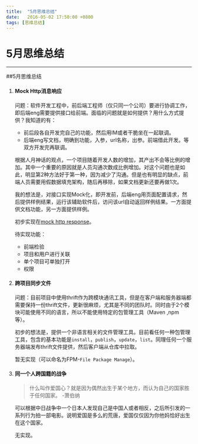 ```yaml
---
title:  "5月思维总结"
date:   2016-05-02 17:50:00 +0800
tags: [思维总结]
---
```


# 5月思维总结
---

##5月思维总结

1. #### Mock Http消息响应

   问题：软件开发工程中，前后端工程师（仅只同一个公司）要进行协调工作，即后端eng需要提供接口给前端。面临的问题就是如何提供？用什么方式提供？我知道的有：

   + 前后段各自开发完自己的功能，然后用IM或者干脆坐在一起联调。
   + 后端eng写文档，明确到功能，入参，url名称，出参。前端借此开发。等双方开发完再联调。

   根据人月神话的观点，一个项目随着开发人数的增加，其产出不会等比例的增加。其中一个重要的原因就是人员沟通次数成比例增加。对这个问题也是如此，明显第2种方法好于第一种，因为减少了沟通。但是也有明显的缺点，前端人员需要用假数据填充架构，随后再移除，如果文档更新还要再做1次。

   我的想法是，对接口实现Mock化，即开发前，后端eng用页面配置请求，然后提供样例结果，运行该辅助软件后，访问该url自动返回样例结果。一方面提供文档功能，另一方面提供样例。

   初步实现在[mock http response](https://github.com/shaoyihe/mock-http-response)。

   待实现功能：

   + 前端检验
   + 项目和用户进行关联
   + 单个项目可单独打开
   + 权限

2. #### 跨项目同步文件

   问题：目前项目中使用thrift作为跨模块通讯工具，但是在客户端和服务器端都需要保持一份thrift文件，更新很麻烦，尤其是不同的团队时。同时由于2个模块可能使用不同的语言，所以不能使用特定的包管理工具（Maven ,npm等）。

   初步的想法是，提供一个非语言相关的文件管理工具。目前看任何一种包管理工具，包含的基本功能是`install`，`publish`，`update`，`list`。同理任何一个服务器端发布thrift文件提供，然后客户端从仓库中拉取。

   暂无实现（可以命名为FPM-`File Package Manage`）。

3. #### 同一个人跨国籍的战争

   > 什么叫作爱国心？就是因为偶然出生于某个地方，而认为自己的国家胜于任何国家。 -萧伯纳

   可以根据中日战争中一个日本人发现自己是中国人或者相反，之后所引发的一系列行为拍一部电影。说明爱国是多么的荒唐，爱国仅仅因为你他妈恰好出生在这个国家。

   无实现。


